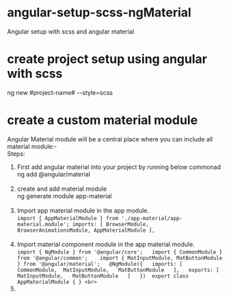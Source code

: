 # angular-setup-scss-ngMaterial
  Angular setup with scss and angular material
# create project setup using angular with scss
   ng new #project-name# --style=scss
# create a custom material module
Angular Material module will be a central place where you can include all material module:- <br />
 Steps:
 1. First add angular material into your project by running below commonad <br />
    ng add @angular/material <br /><br />
 2. create and add material module <br />
    ng generate module app-material  <br /><br /> 
 3. Import app material module in the app module. <br />
    `import { AppMaterialModule } from './app-material/app-material.module';
     imports: [
    BrowserModule,
    BrowserAnimationsModule,
    AppMaterialModule
    ], `<br /><br />
 4. Import material component module in the app material module. <br />
           `
            import { NgModule } from '@angular/core';  
            import { CommonModule } from '@angular/common';   
            import { MatInputModule, MatButtonModule } from '@angular/material';  
          @NgModule({  
            imports: [ 
              CommonModule, 
              MatInputModule,  
              MatButtonModule  
            ],  
            exports: [  
              MatInputModule,  
              MatButtonModule  
            ]  
          }) 
          export class AppMaterialModule { } <br>
            `
 4.  
 
   

